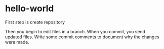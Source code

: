 # hello-world
First step is create repository

Then you begin to edit files in a branch. When you commit, you send updated files.
Write some commit comments to document why the changes were made.
